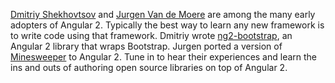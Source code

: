 [Dmitriy Shekhovtsov](https://github.com/valorkin) and [Jurgen Van de Moere](https://twitter.com/jvandemo)
are among the many early adopters of Angular 2. Typically the best way to learn any
new framework is to write code using that framework. Dmitriy wrote 
[ng2-bootstrap](https://github.com/valor-software/ng2-bootstrap), an Angular 2
library that wraps Bootstrap. Jurgen ported a version of 
[Minesweeper](http://www.jvandemo.com/how-to-build-minesweeper-using-angular-2-and-immutable-js/) 
to Angular 2. Tune in to hear their experiences and learn the ins 
and outs of authoring open source libraries on top of Angular 2.